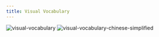 ```yaml
---
title: Visual Vocabulary
---
```


<Img src='https://cosmos-x.oss-cn-hangzhou.aliyuncs.com/visual-vocabulary.png' alt='visual-vocabulary' legend="Figure1: Financial Times Visual Vocabulary" origin="https://github.com/Financial-Times/chart-doctor/tree/main/visual-vocabulary"/>

<Img src='https://cosmos-x.oss-cn-hangzhou.aliyuncs.com/visual-vocabulary-chinese-simplified.png' alt='visual-vocabulary-chinese-simplified' legend="Figure2: Financial Times Visual Vocabulary Chinese Simplified" origin="https://github.com/Financial-Times/chart-doctor/tree/main/visual-vocabulary"/>
